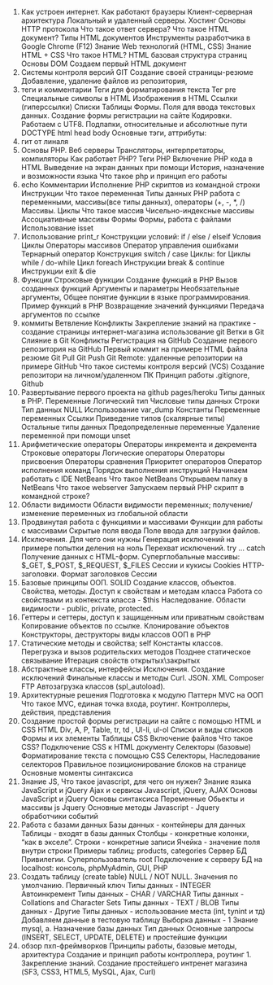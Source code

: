 1. Как устроен интернет. Как работают браузеры Клиент-серверная архитектура Локальный и удаленный серверы. Хостинг Основы HTTP протокола Что такое ответ сервера? Что такое HTML документ? Типы HTML документов Инструменты разработчика в Google Chrome (F12) Знание Web технологий (HTML, CSS) Знание HTML + CSS Что такое HTML? HTML базовая структура страниц Основы DOM Создаем первый HTML документ
1. Системы контроля версий GIT Создание своей страницы-резюме Добавление, удаление файлов из репозитория,
1. теги и комментарии Теги для форматирования текста Тег pre Специальные символы в HTML Изображения в HTML Ссылки (гиперссылки) Списки Таблицы Формы. Поля для ввода текстовых данных. Создание формы регистрации на сайте Кодировки. Работаем с UTF8. Подпапки, относительные и абсолютные пути DOCTYPE html head body Основные тэги, аттрибуты: 
1. гит от линаля
1. Основы PHP. Веб серверы Трансляторы, интерпретаторы, компиляторы Как работает PHP? Теги PHP Включение PHP кода в HTML Выведение на экран данных при помощи История, назначение и возможности языка Что такое php и принцип его работы 
1. echo Комментарии Исполнение PHP скриптов из командной строки Инструкции Что такое переменная Типы данных PHP работа с переменными, массивы(все типы данных), операторы (+, -, *, /) Массивы. Циклы Что такое массив Чисельно-индексные массивы  Ассоциативные массивы Формы Формы, работа с файлами Использование isset
1. Использование print_r Конструкции условий: if / else / elseif Условия Циклы Операторы массивов Оператор управления ошибками Тернарный оператор Конструкция switch / case Циклы: for Циклы while / do-while Цикл foreach Инструкции break & continue Инструкции exit & die
1. Функции Строковые функции Создание функций в PHP Вызов созданных функций Аргументы и параметры Необязательные аргументы, Общее понятие функции в языке программирования. Пример функций в PHP Возвращение значений функциями Передача аргументов по ссылке
1. коммиты Ветвление Конфликты Закрепление знаний на практике - создание страницы интернет-магазина использование git Ветки в Git Слияние в Git Конфликты  Регистрация на GitHub Создание первого репозитория на GitHub Первый коммит на примере HTML файла резюме Git Pull Git Push Git Remote: удаленные репозитории на примере GitHub Что такое системы контроля версий (VCS) Создание репозитори на личном/удаленном ПК Принцип работы .gitignore, Github 
1. Развертывание первого проекта на github pages/heroku Типы данных в PHP. Переменные Логический тип Числовые типы данных Строки Тип данных NULL Использование var_dump Константы Переменные переменных Ссылки Приведение типов (скалярные типы) Остальные типы данных Предопределенные переменные  Удаление переменной при помощи unset 
1. Арифметические операторы Операторы инкремента и декремента Строковые операторы Логические операторы Операторы присвоения Операторы сравнения  Приоритет операторов Оператор исполнения команд Порядок выполнения инструкций Начинаем работать с IDE NetBeans Что такое NetBeans Открываем папку в NetBeans Что такое webserver Запускаем первый PHP скрипт в командной строке? 
1. Области видимости   Области видимости переменных; получение/изменение переменных из глобальной области 
1. Продвинутая работа с функциями и массивами Функции для работы с массивами Скрытые поля ввода Поле ввода для загрузки файлов. 
1. Исключения. Для чего они нужны Генерация исключений на примере попытки деления на ноль Перехват исключений. try ... catch Получение данных с HTML-форм. Суперглобальные массивы: $_GET, $_POST, $_REQUEST, $_FILES Сессии и кукисы Cookies HTTP-заголовки. Формат заголовков Сессии
1. Базовые принципы ООП. SOLID Создание классов, объектов. Свойства, методы. Доступ к свойствам и методам класса Работа со свойствами из контекста класса - $this Наследование. Области видимости - public, private, protected. 
1. Геттеры и сеттеры, доступ к защищенным или приватным свойствам Копирование объектов по ссылке. Клонирование объектов Конструкторы, деструкторы виды классов ООП в PHP
1. Статические методы и свойства; self Константы классов. Перегрузка и вызов родительских методов Позднее статическое связывание Итерация свойств открытых\закрытых 
1. Абстрактные классы, интерфейсы Исключения. Создание исключений Финальные классы и методы Curl. JSON. XML Composer FTP Автозагрузка классов (spl_autoload). 
1. Архитектурные решения Подготовка к модулю Паттерн MVC на ООП Что такое MVC, единая точка входа, роутинг. Контроллеры, действия, представления
1. Создание простой формы регистрации на сайте с помощью HTML и CSS HTML  Div, A, P, Table, tr, td , Ul-li, ul-ol Списки и виды списков Формы и их элементы Таблицы CSS Включение файлов Что такое CSS? Подключение CSS к HTML документу Селекторы (базовые) Форматирование текста с помощью CSS Селекторы, Наследование селекторов Правильное позиционирование блоков на странице Основные моменты синтаксиса 
1. Знание JS, Что такое javascript, для чего он нужен? Знание языка JavaScript и jQuery Ajax и сервисы Javascript, jQuery, AJAX Основы JavaScript и jQuery Основы синтаксиса Переменные Обьекты и массивы js Jquery Основные методы Javascript - Jquery обработчики событий
1. Работа с базами данных Базы данных - контейнеры для данных Таблицы - входят в базы данных Столбцы - конкретные колонки, “как в экселе”. Строки - конкретные записи Ячейка - значение поля внутри строки Примеры таблиц: products, categories Сервер БД Привилегии. Суперпользователь root Подключение к серверу БД на localhost: консоль, phpMyAdmin, GUI, PHP
1. Создать таблицу (create table) NULL / NOT NULL. Значения по умолчанию. Первичный ключ Типы данных - INTEGER Автоинкремент Типы данных - CHAR / VARCHAR Типы данных - Collations and Character Sets Типы данных - TEXT / BLOB Типы данных - Другие Типы данных - использование места (int, tynint и тд) Добавляем данные в тестовую таблицу Выборка данных - 1 Знание mysql, a. Назначение базы данных Тип данных Основные запросы (INSERT, SELECT, UPDATE, DELETE) и простейшие функции
1. обзор пхп-фреймворков Принципы работы, базовые методы, архитектура Создание и принцип работы контроллера, роутинг 1. Закрепление знаний. Создание простейшего интренет магазина (SF3, CSS3, HTML5, MySQL, Ajax, Curl)
